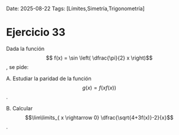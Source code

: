 Date: 2025-08-22
Tags: [Límites,Simetría,Trigonometría]

# Ejercicio 33

 
  Dada la función  $$ f(x) = \sin  \left( \dfrac{\pi}{2} x \right)$$  , se pide:



  
A.    Estudiar la paridad de la función  $$ g(x) = f  \left(  x f(x)  \right)$$  .



    
B.    Calcular  $$\lim\limits_{ x \rightarrow  0}  \dfrac{\sqrt{4+3f(x)}-2}{x}$$  .



  
